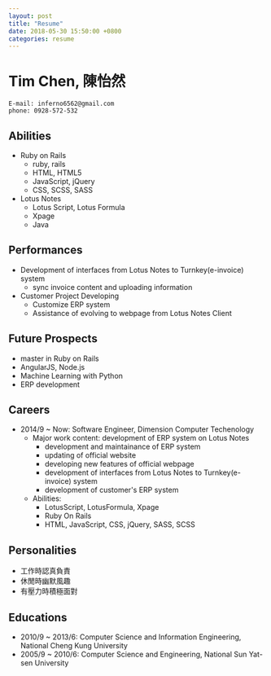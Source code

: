 ```yaml
---
layout: post
title: "Resume"
date: 2018-05-30 15:50:00 +0800
categories: resume
---
```


# Tim Chen, 陳怡然
```
E-mail: inferno6562@gmail.com
phone: 0928-572-532
```

## Abilities

* Ruby on Rails
	* ruby, rails
	* HTML, HTML5
	* JavaScript, jQuery
	* CSS, SCSS, SASS
* Lotus Notes
	* Lotus Script, Lotus Formula
	* Xpage
	* Java

## Performances

* Development of interfaces from Lotus Notes to Turnkey(e-invoice) system
	* sync invoice content and uploading information
* Customer Project Developing
	* Customize ERP system
	* Assistance of evolving to webpage from Lotus Notes Client

## Future Prospects

* master in Ruby on Rails
* AngularJS, Node.js
* Machine Learning with Python
* ERP development

## Careers

* 2014/9 ~ Now: Software Engineer, Dimension Computer Techenology
	* Major work content: development of ERP system on Lotus Notes
		* development and maintainance of ERP system
		* updating of official website
		* developing new features of official webpage
		* development of interfaces from Lotus Notes to Turnkey(e-invoice) system
		* development of customer's ERP system
	* Abilities:
		* LotusScript, LotusFormula, Xpage
		* Ruby On Rails
		* HTML, JavaScript, CSS, jQuery, SASS, SCSS

## Personalities

* 工作時認真負責
* 休閒時幽默風趣
* 有壓力時積極面對

## Educations

* 2010/9 ~ 2013/6: Computer Science and Information Engineering, National Cheng Kung University
* 2005/9 ~ 2010/6: Computer Science and Engineering, National Sun Yat-sen University
